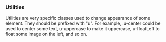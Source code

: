 ### Utilities

Utilities are very specific classes used to change appearance of some element.
They should be prefixed with "u".
For example, .u-center could be used to center some text, u-uppercase to make it uppercase, u-floatLeft to float some image on the left, and so on.
